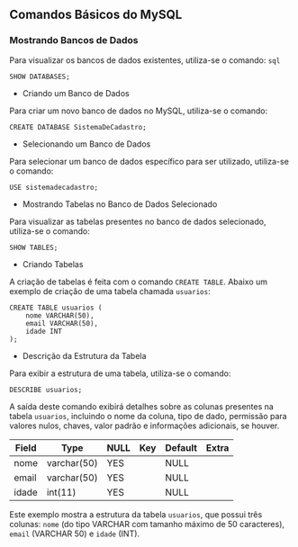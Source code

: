 ## Comandos Básicos do MySQL

### Mostrando Bancos de Dados

Para visualizar os bancos de dados existentes, utiliza-se o comando: ```sql```

~~~
SHOW DATABASES;
~~~

* Criando um Banco de Dados

Para criar um novo banco de dados no MySQL, utiliza-se o comando:

~~~
CREATE DATABASE SistemaDeCadastro;
~~~

* Selecionando um Banco de Dados

Para selecionar um banco de dados específico para ser utilizado, utiliza-se o comando:

~~~
USE sistemadecadastro;
~~~

* Mostrando Tabelas no Banco de Dados Selecionado

Para visualizar as tabelas presentes no banco de dados selecionado, utiliza-se o comando:

~~~
SHOW TABLES;
~~~

* Criando Tabelas

A criação de tabelas é feita com o comando ```CREATE TABLE```. Abaixo um exemplo de criação de uma tabela chamada ```usuarios```:

~~~
CREATE TABLE usuarios (
    nome VARCHAR(50),
    email VARCHAR(50),
    idade INT
);
~~~

* Descrição da Estrutura da Tabela

Para exibir a estrutura de uma tabela, utiliza-se o comando:

~~~
DESCRIBE usuarios;
~~~

A saída deste comando exibirá detalhes sobre as colunas presentes na tabela ```usuarios```, incluindo o nome da coluna, tipo de dado, permissão para valores nulos, chaves, valor padrão e informações adicionais, se houver.


Field  | Type | NULL | Key | Default | Extra
------ | ------------ | ----- | ---- | ----- | ----
nome   | varchar(50) | YES | | NULL | 
email  | varchar(50) | YES | | NULL | 
idade  | int(11) | YES | | NULL | 

Este exemplo mostra a estrutura da tabela ```usuarios```, que possui três colunas: ```nome``` (do tipo VARCHAR com tamanho máximo de 50 caracteres), ```email``` (VARCHAR 50) e ```idade``` (INT).
